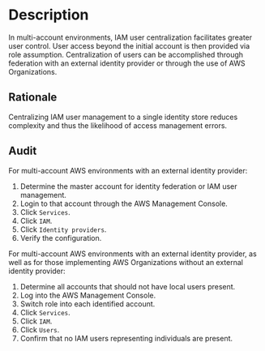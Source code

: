 # Description

In multi-account environments, IAM user centralization facilitates greater user control. User access beyond the initial account is then provided via role assumption. Centralization of users can be accomplished through federation with an external identity provider or through the use of AWS Organizations.

## Rationale

Centralizing IAM user management to a single identity store reduces complexity and thus the likelihood of access management errors.

## Audit

For multi-account AWS environments with an external identity provider:

1. Determine the master account for identity federation or IAM user management.
2. Login to that account through the AWS Management Console.
3. Click `Services`.
4. Click `IAM`.
5. Click `Identity providers`.
6. Verify the configuration.

For multi-account AWS environments with an external identity provider, as well as for
those implementing AWS Organizations without an external identity provider:

1. Determine all accounts that should not have local users present.
2. Log into the AWS Management Console.
3. Switch role into each identified account.
4. Click `Services`.
5. Click `IAM`.
6. Click `Users`.
7. Confirm that no IAM users representing individuals are present.
